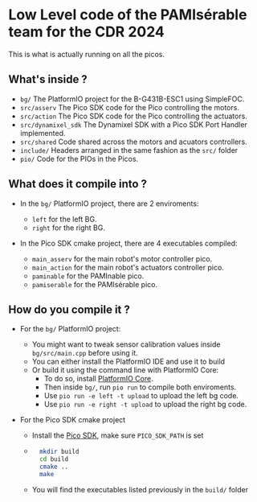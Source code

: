 # Low Level code of the PAMIsérable team for the CDR 2024

This is what is actually running on all the picos.

## What's inside ?

- `bg/` The PlatformIO project for the B-G431B-ESC1 using SimpleFOC.
- `src/asserv` The Pico SDK code for the Pico controlling the motors.
- `src/action` The Pico SDK code for the Pico controlling the actuators.
- `src/dynamixel_sdk` The Dynamixel SDK with a Pico SDK Port Handler implemented.
- `src/shared` Code shared across the motors and acuators controllers.
- `include/` Headers arranged in the same fashion as the `src/` folder
- `pio/` Code for the PIOs in the Picos.

## What does it compile into ?

- In the `bg/` PlatformIO project, there are 2 enviroments:
	- `left` for the left BG.
	- `right` for the right BG.

- In the Pico SDK cmake project, there are 4 executables compiled:
	- `main_asserv` for the main robot's motor controller pico.
	- `main_action` for the main robot's actuators controller pico.
	- `paminable` for the PAMInable pico.
	- `pamiserable` for the PAMIsérable pico.

## How do you compile it ?

- For the `bg/` PlatformIO project:
	- You might want to tweak sensor calibration values inside `bg/src/main.cpp` before using it.
	- You can either install the PlatformIO IDE and use it to build
	- Or build it using the command line with PlatformIO Core:
		- To do so, install [PlatformIO Core](https://docs.platformio.org/en/stable/core/installation/methods/index.html).
		- Then inside `bg/`, run `pio run` to compile both enviroments.
		- Use `pio run -e left -t upload` to upload the left bg code.
		- Use `pio run -e right -t upload` to upload the right bg code.

- For the Pico SDK cmake project
	- Install the [Pico SDK](https://github.com/raspberrypi/pico-sdk), make sure `PICO_SDK_PATH` is set
	- ```bash
		mkdir build
		cd build
		cmake ..
		make
		```
	- You will find the executables listed previously in the `build/` folder